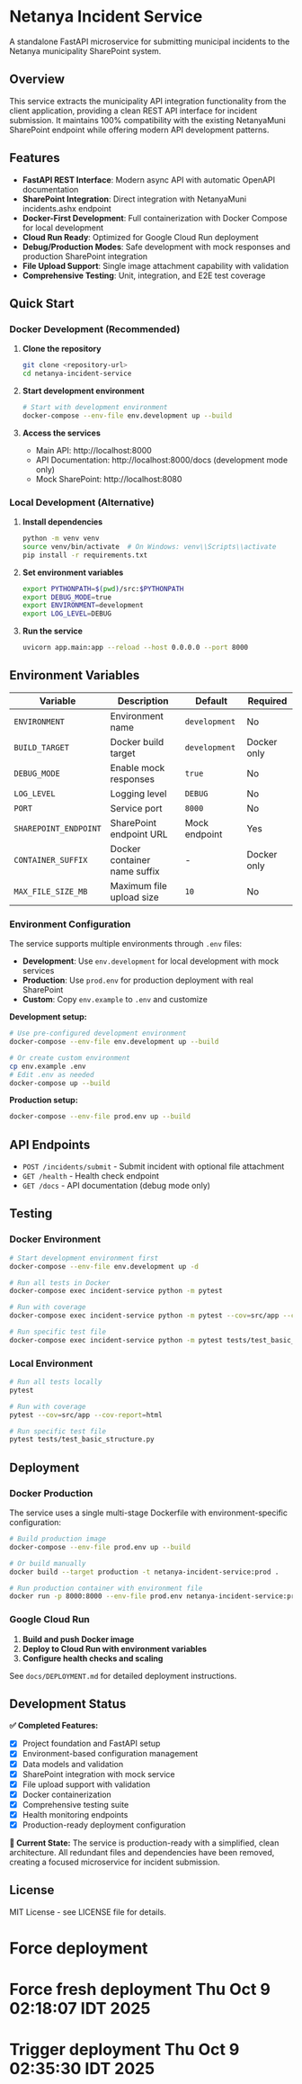 # Netanya Incident Service

A standalone FastAPI microservice for submitting municipal incidents to the Netanya municipality SharePoint system.

## Overview

This service extracts the municipality API integration functionality from the client application, providing a clean REST API interface for incident submission. It maintains 100% compatibility with the existing NetanyaMuni SharePoint endpoint while offering modern API development patterns.

## Features

- **FastAPI REST Interface**: Modern async API with automatic OpenAPI documentation
- **SharePoint Integration**: Direct integration with NetanyaMuni incidents.ashx endpoint
- **Docker-First Development**: Full containerization with Docker Compose for local development
- **Cloud Run Ready**: Optimized for Google Cloud Run deployment
- **Debug/Production Modes**: Safe development with mock responses and production SharePoint integration
- **File Upload Support**: Single image attachment capability with validation
- **Comprehensive Testing**: Unit, integration, and E2E test coverage

## Quick Start

### Docker Development (Recommended)

1. **Clone the repository**
   ```bash
   git clone <repository-url>
   cd netanya-incident-service
   ```

2. **Start development environment**
   ```bash
   # Start with development environment
   docker-compose --env-file env.development up --build
   ```

3. **Access the services**
   - Main API: http://localhost:8000
   - API Documentation: http://localhost:8000/docs (development mode only)
   - Mock SharePoint: http://localhost:8080

### Local Development (Alternative)

1. **Install dependencies**
   ```bash
   python -m venv venv
   source venv/bin/activate  # On Windows: venv\\Scripts\\activate
   pip install -r requirements.txt
   ```

2. **Set environment variables**
   ```bash
   export PYTHONPATH=$(pwd)/src:$PYTHONPATH
   export DEBUG_MODE=true
   export ENVIRONMENT=development
   export LOG_LEVEL=DEBUG
   ```

3. **Run the service**
   ```bash
   uvicorn app.main:app --reload --host 0.0.0.0 --port 8000
   ```

## Environment Variables

| Variable | Description | Default | Required |
|----------|-------------|---------|----------|
| `ENVIRONMENT` | Environment name | `development` | No |
| `BUILD_TARGET` | Docker build target | `development` | Docker only |
| `DEBUG_MODE` | Enable mock responses | `true` | No |
| `LOG_LEVEL` | Logging level | `DEBUG` | No |
| `PORT` | Service port | `8000` | No |
| `SHAREPOINT_ENDPOINT` | SharePoint endpoint URL | Mock endpoint | Yes |
| `CONTAINER_SUFFIX` | Docker container name suffix | - | Docker only |
| `MAX_FILE_SIZE_MB` | Maximum file upload size | `10` | No |

### Environment Configuration

The service supports multiple environments through `.env` files:

- **Development**: Use `env.development` for local development with mock services
- **Production**: Use `prod.env` for production deployment with real SharePoint
- **Custom**: Copy `env.example` to `.env` and customize

**Development setup:**
```bash
# Use pre-configured development environment
docker-compose --env-file env.development up --build

# Or create custom environment
cp env.example .env
# Edit .env as needed
docker-compose up --build
```

**Production setup:**
```bash
docker-compose --env-file prod.env up --build
```

## API Endpoints

- `POST /incidents/submit` - Submit incident with optional file attachment
- `GET /health` - Health check endpoint
- `GET /docs` - API documentation (debug mode only)

## Testing

### Docker Environment
```bash
# Start development environment first
docker-compose --env-file env.development up -d

# Run all tests in Docker
docker-compose exec incident-service python -m pytest

# Run with coverage
docker-compose exec incident-service python -m pytest --cov=src/app --cov-report=html

# Run specific test file
docker-compose exec incident-service python -m pytest tests/test_basic_structure.py -v
```

### Local Environment
```bash
# Run all tests locally
pytest

# Run with coverage
pytest --cov=src/app --cov-report=html

# Run specific test file
pytest tests/test_basic_structure.py
```

## Deployment

### Docker Production

The service uses a single multi-stage Dockerfile with environment-specific configuration:

```bash
# Build production image
docker-compose --env-file prod.env up --build

# Or build manually
docker build --target production -t netanya-incident-service:prod .

# Run production container with environment file
docker run -p 8000:8000 --env-file prod.env netanya-incident-service:prod
```

### Google Cloud Run

1. **Build and push Docker image**
2. **Deploy to Cloud Run with environment variables**
3. **Configure health checks and scaling**

See `docs/DEPLOYMENT.md` for detailed deployment instructions.

## Development Status

**✅ Completed Features:**
- [x] Project foundation and FastAPI setup
- [x] Environment-based configuration management
- [x] Data models and validation
- [x] SharePoint integration with mock service
- [x] File upload support with validation
- [x] Docker containerization
- [x] Comprehensive testing suite
- [x] Health monitoring endpoints
- [x] Production-ready deployment configuration

**🔄 Current State:**
The service is production-ready with a simplified, clean architecture. All redundant files and dependencies have been removed, creating a focused microservice for incident submission.

## License

MIT License - see LICENSE file for details.
# Force deployment
# Force fresh deployment Thu Oct  9 02:18:07 IDT 2025
# Trigger deployment Thu Oct  9 02:35:30 IDT 2025
